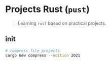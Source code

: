 # **P**rojects **Rust** (`pust`)
> Learning `rust` based on practical projects.


## init

```bash
# compress file projects
cargo new compress --edition 2021
```

